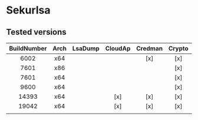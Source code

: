 # Sekurlsa

## Tested versions

| BuildNumber | Arch | LsaDump |  CloudAp | Credman | Crypto | DPAPI | Kerberos | LiveSSP | MSV | SSP | TsPkg | WDigest |
|:-----------:|:----:|:-------:|:--------:|:-------:|:------:|:-----:|:--------:|:-------:|:---:|:---:|:-----:|:-------:|
|        6002 |  x64 |         |          |     [x] |    [x] |   [x] |      [x] |         | [x] |     |   [x] |     [x] |
|        7601 |  x86 |         |          |         |    [x] |   [x] |      [x] |         | [x] |     |       |     [x] |
|        7601 |  x64 |         |          |         |    [x] |       |      [x] |         | [x] |     |       |         |
|        9600 |  x64 |         |          |         |    [x] |       |          |         | [x] |     |       |     [x] |
|       14393 |  x64 |         |      [x] |     [x] |    [x] |   [x] |      [x] |         | [x] | [x] |       |     [x] |
|       19042 |  x64 |         |      [x] |     [x] |    [x] |   [x] |      [x] |         | [x] |     |       |     [x] |
|             |      |         |          |         |        |       |          |         |     |     |       |         |

